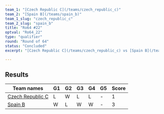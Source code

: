 ```yaml
---
team_1: "[Czech Republic C](/teams/czech_republic_c)"
team_2: "[Spain B](/teams/spain_b)"
team_1_slug: "czech_republic_c"
team_2_slug: "spain_b"
title: "Ro64 #22"
optval: "Ro64_22"
type: "qualifier"
round: "Round of 64"
status: "Concluded"
excerpt: "[Czech Republic C](/teams/czech_republic_c) vs [Spain B](/teams/spain_b)"

---
```

## Results

| Team names | G1 | G2 | G3 | G4 | G5 | Score |
| -- | -- | -- | -- | -- | -- | -- |
| [Czech Republic C](/teams/czech_republic_c) | L | W | L | L | - | 1 |
| [Spain B](/teams/spain_b) | W | L | W | W | - | 3 |
